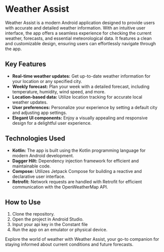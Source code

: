 # Weather Assist

Weather Assist is a modern Android application designed to provide users with accurate and detailed weather information. With an intuitive user interface, the app offers a seamless experience for checking the current weather, forecasts, and essential meteorological data. It features a clean and customizable design, ensuring users can effortlessly navigate through the app.

## Key Features
- **Real-time weather updates:** Get up-to-date weather information for your location or any specified city.
- **Weekly forecast:** Plan your week with a detailed forecast, including temperature, humidity, wind speed, and more.
- **Location-based data:** Utilize location tracking for accurate local weather updates.
- **User preferences:** Personalize your experience by setting a default city and adjusting app settings.
- **Elegant UI components:** Enjoy a visually appealing and responsive design for a delightful user experience.

## Technologies Used
- **Kotlin:** The app is built using the Kotlin programming language for modern Android development.
- **Dagger Hilt:** Dependency injection framework for efficient and maintainable code.
- **Compose:** Utilizes Jetpack Compose for building a reactive and declarative user interface.
- **Retrofit:** Network requests are handled with Retrofit for efficient communication with the OpenWeatherMap API.

## How to Use
1. Clone the repository.
2. Open the project in Android Studio.
3. Input your api key in the Constant file 
4. Run the app on an emulator or physical device.

Explore the world of weather with Weather Assist, your go-to companion for staying informed about current conditions and future forecasts.
